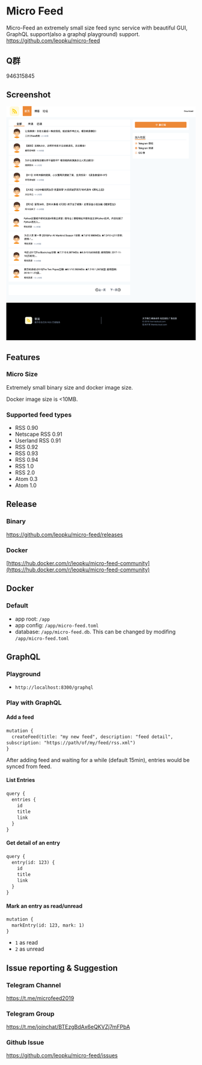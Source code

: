 # Micro Feed

Micro-Feed an extremely small size feed sync service with beautiful GUI, GraphQL support(also a graphql playground) support. https://github.com/leopku/micro-feed

## Q群

946315845

## Screenshot

![screenshot for micro-feed](https://raw.githubusercontent.com/leopku/micro-feed/master/c65633ca-f7d7-4315-ba50-650364d58df9.png)

## Features

### Micro Size

Extremely small binary size and docker image size.

Docker image size is <10MB.

### Supported feed types

* RSS 0.90
* Netscape RSS 0.91
* Userland RSS 0.91
* RSS 0.92
* RSS 0.93
* RSS 0.94
* RSS 1.0
* RSS 2.0
* Atom 0.3
* Atom 1.0

## Release

### Binary

https://github.com/leopku/micro-feed/releases

### Docker

[https://hub.docker.com/r/leopku/micro-feed-community](https://hub.docker.com/r/leopku/micro-feed-community)

## Docker

### Default

* app root: `/app`
* app config: `/app/micro-feed.toml`
* database: `/app/micro-feed.db`. This can be changed by modifing `/app/micro-feed.toml`

## GraphQL

### Playground

* `http://localhost:8300/graphql`

### Play with GraphQL 

#### Add a feed

```
mutation {
  createFeed(title: "my new feed", description: "feed detail", subscription: "https://path/of/my/feed/rss.xml")
}
```

After adding feed and waiting for a while (default 15min), entries would be synced from feed.

#### List Entries

```
query {
  entries {
    id
    title
    link
  }
}
```

#### Get detail of an entry

```
query {
  entry(id: 123) {
    id
    title
    link
  }
}
```

#### Mark an entry as read/unread

```
mutation {
  markEntry(id: 123, mark: 1)
}
```

* `1` as read
* `2` as unread

## Issue reporting & Suggestion

### Telegram Channel

https://t.me/microfeed2019

### Telegram Group

https://t.me/joinchat/BTEzgBdAx6eQKVZj7mFPbA

### Github Issue

https://github.com/leopku/micro-feed/issues
